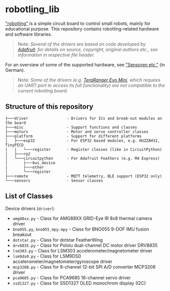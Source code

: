 # robotling_lib
["robotling"](https://github.com/teuler/robotling) is a simple circuit board to control small robots, mainly for educational purpose. This repository contains robotling-related hardware and software libraries.

> Note: _Several of the drivers are based on code developed by [Adafruit](https://github.com/adafruit); for details on source, copyright, original authors etc., see information in respective file header._

For an overview of some of the supported hardware, see ["Sensoren etc."](https://github.com/teuler/robotling/wiki/Sensoren-etc) (in German).

> Note: _Some of the drivers (e.g. [TeraRanger Evo Mini](https://www.terabee.com/shop/lidar-tof-range-finders/teraranger-evo-mini/), which requires an UART port to access its full functionality) are not compatible to the current robotling board._

## Structure of this repository

```
├───driver                 - Drivers for ICs and break-out modules on the board
├───misc                   - Support functions and classes
├───motors                 - Motor and servo controller classes
├───platform               - Support for different platforms
│   ├───esp32              - For ESP32 based modules, e.g. HUZZAH32, TinyPICO
|   |   └───register       - Register classes (like in CircuitPython)      
|   ├───rp2  
│   └───circuitpython      - For Adafruit Feathers (e.g. M4 Express)
│       ├───bus_device
|       ├───other     
│       └───register
├───remote                 - MQTT telemetry, BLE support (ESP32 only)
└───sensors                - Sensor classes
```

## List of Classes

Device drivers (`driver`):
- `amg88xx.py` - Class for AMG88XX GRID-Eye IR 8x8 thermal camera driver
- `bno055.py`, `bno055_mpy.mpy` - Class for BNO055 9-DOF IMU fusion breakout
- `dotstar.py` - Class for dotstar FeatherWing
- `drv8835.py` - Class for Pololu dual-channel DC motor driver DRV8835
- `lsm303.py` - Class for LSM303 accelerometer/magnetometer driver
- `lsm9ds0.py` - Class for LSM9DS0 accelerometer/magnetometer/gyroscope driver
- `mcp3208.py` - Class for 8-channel 12-bit SPI A/D converter MCP3208 driver
- `pca9685.py` - Class for PCA9685 16-channel servo driver
- `ssd1327.py` - Class for SSD1327 OLED monochrom display (I2C)
